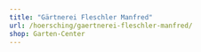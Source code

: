 ```yaml
---
title: "Gärtnerei Fleschler Manfred"
url: /hoersching/gaertnerei-fleschler-manfred/
shop: Garten-Center
---
```

